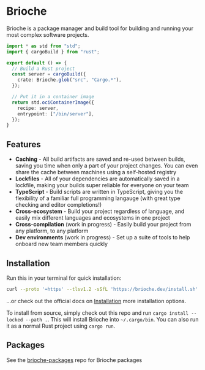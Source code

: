 # Brioche

Brioche is a package manager and build tool for building and running your most complex software projects.

```ts
import * as std from "std";
import { cargoBuild } from "rust";

export default () => {
  // Build a Rust project
  const server = cargoBuild({
    crate: Brioche.glob("src", "Cargo.*"),
  });

  // Put it in a container image
  return std.ociContainerImage({
    recipe: server,
    entrypoint: ["/bin/server"],
  });
}
```

## Features

- **Caching** - All build artifacts are saved and re-used between builds, saving you time when only a part of your project changes. You can even share the cache between machines using a self-hosted registry
- **Lockfiles** - All of your dependencies are automatically saved in a lockfile, making your builds super reliable for everyone on your team
- **TypeScript** - Build scripts are written in TypeScript, giving you the flexibility of a familiar full programming langauge (with great type checking and editor completions!)
- **Cross-ecosystem** - Build your project regardless of language, and easily mix different languages and ecosystems in one project
- **Cross-compilation** (work in progress) - Easily build your project from any platform, to any platform
- **Dev environments** (work in progress) - Set up a suite of tools to help onboard new team members quickly

## Installation

Run this in your terminal for quick installation:

```sh
curl --proto '=https' --tlsv1.2 -sSfL 'https://brioche.dev/install.sh' | bash
```

...or check out the official docs on [Installation](https://brioche.dev/docs/installation) more installation options.

To install from source, simply check out this repo and run `cargo install --locked --path .`. This will install Brioche into `~/.cargo/bin`. You can also run it as a normal Rust project using `cargo run`.

## Packages

See the [brioche-packages](https://github.com/brioche-dev/brioche-packages) repo for Brioche packages

